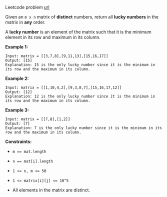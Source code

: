 Leetcode problem [url](https://leetcode.com/problems/lucky-numbers-in-a-matrix)


Given an `m x n` matrix of **distinct** numbers, return all **lucky numbers** in the matrix in **any** order.

A **lucky number** is an element of the matrix such that it is the minimum element in its row and maximum in its column.

**Example 1:**
```
Input: matrix = [[3,7,8],[9,11,13],[15,16,17]]
Output: [15]
Explanation: 15 is the only lucky number since it is the minimum in its row and the maximum in its column.
```

**Example 2:**
```
Input: matrix = [[1,10,4,2],[9,3,8,7],[15,16,17,12]]
Output: [12]
Explanation: 12 is the only lucky number since it is the minimum in its row and the maximum in its column.
```

**Example 3:**
```
Input: matrix = [[7,8],[1,2]]
Output: [7]
Explanation: 7 is the only lucky number since it is the minimum in its row and the maximum in its column.
```

**Constraints:**

- `m == mat.length`

- `n == mat[i].length`

- `1 <= n, m <= 50`

- `1 <= matrix[i][j] <= 10^5`

- All elements in the matrix are distinct.